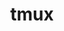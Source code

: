 ---
title: "tmux"
layout: cache
categories: [package, develop]
meta: {"versions": ["3.4"], "compilers": ["apple-clang@=15.0.0", "gcc@=10.2.1", "gcc@=10.5.0", "gcc@=13.3.0", "gcc@=7.5.0"], "oss": ["centos7", "rhel8", "ubuntu18.04", "ventura"], "platforms": ["darwin", "linux"], "targets": ["aarch64", "x86_64_v3"], "stacks": ["developer-tools", "developer-tools-aarch64-linux-gnu", "developer-tools-darwin", "developer-tools-manylinux2014", "developer-tools-x86_64_v3-linux-gnu", "root"], "num_specs": 8, "num_specs_by_stack": {"developer-tools-darwin": 1, "root": 8, "developer-tools-manylinux2014": 1, "developer-tools-x86_64_v3-linux-gnu": 2, "developer-tools-aarch64-linux-gnu": 2, "developer-tools": 2}}
spec_details: [{"hash": "zs25itvzrfylw46khwkxsfaii3ugpkzf", "compiler": "apple-clang@=15.0.0", "versions": ["3.4"], "os": "ventura", "platform": "darwin", "target": "aarch64", "variants": ["build_system=autotools", "patches=c1b61a1", "~static", "~utf8proc"], "stacks": ["developer-tools-darwin", "root"], "size": "-", "tarball": "https://binaries.spack.io/develop/build_cache/darwin-ventura-aarch64/apple-clang-15.0.0/tmux-3.4/darwin-ventura-aarch64-apple-clang-15.0.0-tmux-3.4-zs25itvzrfylw46khwkxsfaii3ugpkzf.spack"}, {"hash": "ztaa3ermmdcm5njjsvlwgwugzikoczhb", "compiler": "gcc@=10.2.1", "versions": ["3.4"], "os": "centos7", "platform": "linux", "target": "x86_64_v3", "variants": ["build_system=autotools", "patches=c1b61a1", "~static", "~utf8proc"], "stacks": ["developer-tools-manylinux2014", "root"], "size": "-", "tarball": "https://binaries.spack.io/develop/build_cache/linux-centos7-x86_64_v3/gcc-10.2.1/tmux-3.4/linux-centos7-x86_64_v3-gcc-10.2.1-tmux-3.4-ztaa3ermmdcm5njjsvlwgwugzikoczhb.spack"}, {"hash": "2qw7kpk2crzbacyjkrw6khkk6nlrrzh6", "compiler": "gcc@=10.5.0", "versions": ["3.4"], "os": "centos7", "platform": "linux", "target": "x86_64_v3", "variants": ["build_system=autotools", "patches=c1b61a1", "~static", "~utf8proc"], "stacks": ["developer-tools-x86_64_v3-linux-gnu", "root"], "size": "-", "tarball": "https://binaries.spack.io/develop/build_cache/linux-centos7-x86_64_v3/gcc-10.5.0/tmux-3.4/linux-centos7-x86_64_v3-gcc-10.5.0-tmux-3.4-2qw7kpk2crzbacyjkrw6khkk6nlrrzh6.spack"}, {"hash": "hhpn63zedcx6rbd3jkmlhbbi2i3jn2ac", "compiler": "gcc@=10.5.0", "versions": ["3.4"], "os": "centos7", "platform": "linux", "target": "x86_64_v3", "variants": ["build_system=autotools", "patches=c1b61a1", "~static", "~utf8proc"], "stacks": ["developer-tools-x86_64_v3-linux-gnu", "root"], "size": "-", "tarball": "https://binaries.spack.io/develop/build_cache/linux-centos7-x86_64_v3/gcc-10.5.0/tmux-3.4/linux-centos7-x86_64_v3-gcc-10.5.0-tmux-3.4-hhpn63zedcx6rbd3jkmlhbbi2i3jn2ac.spack"}, {"hash": "j4qvsuocdljhq7aq3jv4evnv5cnwbwg7", "compiler": "gcc@=13.3.0", "versions": ["3.4"], "os": "rhel8", "platform": "linux", "target": "aarch64", "variants": ["build_system=autotools", "patches=c1b61a1", "~static", "~utf8proc"], "stacks": ["developer-tools-aarch64-linux-gnu", "root"], "size": "-", "tarball": "https://binaries.spack.io/develop/build_cache/linux-rhel8-aarch64/gcc-13.3.0/tmux-3.4/linux-rhel8-aarch64-gcc-13.3.0-tmux-3.4-j4qvsuocdljhq7aq3jv4evnv5cnwbwg7.spack"}, {"hash": "ubo5ajl5b2ckxzvwwnf5ezr7ypxqeltz", "compiler": "gcc@=13.3.0", "versions": ["3.4"], "os": "rhel8", "platform": "linux", "target": "aarch64", "variants": ["build_system=autotools", "patches=c1b61a1", "~static", "~utf8proc"], "stacks": ["developer-tools-aarch64-linux-gnu", "root"], "size": "-", "tarball": "https://binaries.spack.io/develop/build_cache/linux-rhel8-aarch64/gcc-13.3.0/tmux-3.4/linux-rhel8-aarch64-gcc-13.3.0-tmux-3.4-ubo5ajl5b2ckxzvwwnf5ezr7ypxqeltz.spack"}, {"hash": "djamch4sq3swmxlmm5edpoedn2vn6ahc", "compiler": "gcc@=7.5.0", "versions": ["3.4"], "os": "ubuntu18.04", "platform": "linux", "target": "x86_64_v3", "variants": ["build_system=autotools", "~static", "~utf8proc"], "stacks": ["developer-tools", "root"], "size": "-", "tarball": "https://binaries.spack.io/develop/build_cache/linux-ubuntu18.04-x86_64_v3/gcc-7.5.0/tmux-3.4/linux-ubuntu18.04-x86_64_v3-gcc-7.5.0-tmux-3.4-djamch4sq3swmxlmm5edpoedn2vn6ahc.spack"}, {"hash": "ru3o3ewpdliv5cij25w73zo7zpiifoqv", "compiler": "gcc@=7.5.0", "versions": ["3.4"], "os": "ubuntu18.04", "platform": "linux", "target": "x86_64_v3", "variants": ["build_system=autotools", "~static", "~utf8proc"], "stacks": ["developer-tools", "root"], "size": "-", "tarball": "https://binaries.spack.io/develop/build_cache/linux-ubuntu18.04-x86_64_v3/gcc-7.5.0/tmux-3.4/linux-ubuntu18.04-x86_64_v3-gcc-7.5.0-tmux-3.4-ru3o3ewpdliv5cij25w73zo7zpiifoqv.spack"}]
---